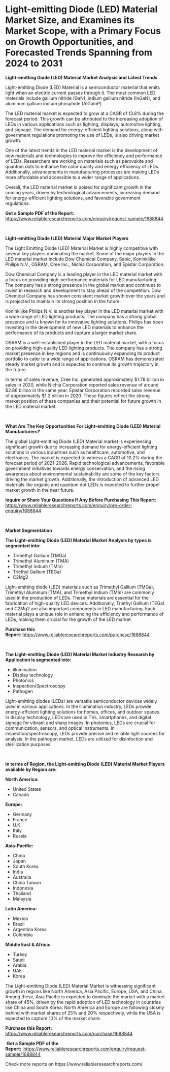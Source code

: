 <p><h1>Light-emitting Diode (LED) Material Market Size, and Examines its Market Scope, with a Primary Focus on Growth Opportunities, and Forecasted Trends Spanning from 2024 to 2031</h1></p><p><strong>Light-emitting Diode (LED) Material Market Analysis and Latest Trends</strong></p>
<p><p>Light-emitting Diode (LED) Material is a semiconductor material that emits light when an electric current passes through it. The most common LED materials include gallium nitride (GaN), indium gallium nitride (InGaN), and aluminum gallium indium phosphide (AlGaInP).</p><p>The LED material market is expected to grow at a CAGR of 13.8% during the forecast period. This growth can be attributed to the increasing adoption of LEDs in various applications such as lighting, displays, automotive lighting, and signage. The demand for energy-efficient lighting solutions, along with government regulations promoting the use of LEDs, is also driving market growth.</p><p>One of the latest trends in the LED material market is the development of new materials and technologies to improve the efficiency and performance of LEDs. Researchers are working on materials such as perovskite and quantum dots to enhance the color quality and energy efficiency of LEDs. Additionally, advancements in manufacturing processes are making LEDs more affordable and accessible to a wider range of applications.</p><p>Overall, the LED material market is poised for significant growth in the coming years, driven by technological advancements, increasing demand for energy-efficient lighting solutions, and favorable government regulations.</p></p>
<p><strong>Get a Sample PDF of the Report:&nbsp;</strong> <a href="https://www.reliableresearchreports.com/enquiry/request-sample/1688844">https://www.reliableresearchreports.com/enquiry/request-sample/1688844</a></p>
<p>&nbsp;</p>
<p><strong>Light-emitting Diode (LED) Material Major Market Players</strong></p>
<p><p>The Light Emitting Diode (LED) Material Market is highly competitive with several key players dominating the market. Some of the major players in the LED material market include Dow Chemical Company, Sabic, Koninklijke Philips N.V., OSRAM, Cree Inc., Nichia Corporation, and Epistar Corporation.</p><p>Dow Chemical Company is a leading player in the LED material market with a focus on providing high-performance materials for LED manufacturing. The company has a strong presence in the global market and continues to invest in research and development to stay ahead of the competition. Dow Chemical Company has shown consistent market growth over the years and is projected to maintain its strong position in the future.</p><p>Koninklijke Philips N.V. is another key player in the LED material market with a wide range of LED lighting products. The company has a strong global presence and is known for its innovative lighting solutions. Philips has been investing in the development of new LED materials to enhance the performance of its products and capture a larger market share. </p><p>OSRAM is a well-established player in the LED material market, with a focus on providing high-quality LED lighting products. The company has a strong market presence in key regions and is continuously expanding its product portfolio to cater to a wide range of applications. OSRAM has demonstrated steady market growth and is expected to continue its growth trajectory in the future.</p><p>In terms of sales revenue, Cree Inc. generated approximately $1.78 billion in sales in 2020, while Nichia Corporation reported sales revenue of around $2.86 billion in the same year. Epistar Corporation recorded sales revenue of approximately $1.2 billion in 2020. These figures reflect the strong market position of these companies and their potential for future growth in the LED material market.</p></p>
<p>&nbsp;</p>
<p><strong>What Are The Key Opportunities For Light-emitting Diode (LED) Material Manufacturers?</strong></p>
<p><p>The global Light-emitting Diode (LED) Material market is experiencing significant growth due to increasing demand for energy-efficient lighting solutions in various industries such as healthcare, automotive, and electronics. The market is expected to witness a CAGR of 10.2% during the forecast period of 2021-2026. Rapid technological advancements, favorable government initiatives towards energy conservation, and the rising awareness about environmental sustainability are some of the key factors driving the market growth. Additionally, the introduction of advanced LED materials like organic and quantum dot LEDs is expected to further propel market growth in the near future.</p></p>
<p><strong>Inquire or Share Your Questions If Any Before Purchasing This Report:</strong> <a href="https://www.reliableresearchreports.com/enquiry/pre-order-enquiry/1688844">https://www.reliableresearchreports.com/enquiry/pre-order-enquiry/1688844</a></p>
<p>&nbsp;</p>
<p><strong>Market Segmentation</strong></p>
<p><strong>The Light-emitting Diode (LED) Material Market Analysis by types is segmented into:</strong></p>
<p><ul><li>Trimethyl Gallium (TMGa)</li><li>Trimethyl Aluminum (TMA)</li><li>Trimethyl Indium (TMIn)</li><li>Triethyl Gallium (TEGa)</li><li>C2Mg2</li></ul></p>
<p><p>Light-emitting diode (LED) materials such as Trimethyl Gallium (TMGa), Trimethyl Aluminum (TMA), and Trimethyl Indium (TMIn) are commonly used in the production of LEDs. These materials are essential for the fabrication of high-quality LED devices. Additionally, Triethyl Gallium (TEGa) and C2Mg2 are also important components in LED manufacturing. Each material plays a unique role in enhancing the efficiency and performance of LEDs, making them crucial for the growth of the LED market.</p></p>
<p><strong>Purchase this Report:&nbsp;</strong><a href="https://www.reliableresearchreports.com/purchase/1688844">https://www.reliableresearchreports.com/purchase/1688844</a></p>
<p>&nbsp;</p>
<p><strong>The Light-emitting Diode (LED) Material Market Industry Research by Application is segmented into:</strong></p>
<p><ul><li>illumination</li><li>Display technology</li><li>Photonics</li><li>Inspection/Spectroscopy</li><li>Pathogen</li></ul></p>
<p><p>Light-emitting diodes (LEDs) are versatile semiconductor devices widely used in various applications. In the illumination industry, LEDs provide energy-efficient lighting solutions for homes, offices, and outdoor spaces. In display technology, LEDs are used in TVs, smartphones, and digital signage for vibrant and sharp images. In photonics, LEDs are crucial for communication, sensors, and optical instruments. In inspection/spectroscopy, LEDs provide precise and reliable light sources for analysis. In the pathogen market, LEDs are utilized for disinfection and sterilization purposes.</p></p>
<p>&nbsp;</p>
<p><strong>In terms of Region, the Light-emitting Diode (LED) Material Market Players available by Region are:</strong></p>
<p>
    <p> <strong> North America: </strong>
        <ul>
            <li>United States</li>
            <li>Canada</li>
        </ul>
        </p> 
    <p> <strong> Europe: </strong>
        <ul>
            <li>Germany</li>
            <li>France</li>
            <li>U.K.</li>
            <li>Italy</li>
            <li>Russia</li>
        </ul>
        </p> 
    <p> <strong> Asia-Pacific: </strong>
        <ul>
            <li>China</li>
            <li>Japan</li>
            <li>South Korea</li>
            <li>India</li>
            <li>Australia</li>
            <li>China Taiwan</li>
            <li>Indonesia</li>
            <li>Thailand</li>
            <li>Malaysia</li>
        </ul>
        </p> 
    <p> <strong> Latin America: </strong>
        <ul>
            <li>Mexico</li>
            <li>Brazil</li>
            <li>Argentina Korea</li>
            <li>Colombia</li>
        </ul>
        </p> 
    <p> <strong> Middle East & Africa: </strong>
        <ul>
            <li>Turkey</li>
            <li>Saudi</li>
            <li>Arabia</li>
            <li>UAE</li>
            <li>Korea</li>
        </ul>
    </p>
    </p>
<p><p>The Light-emitting Diode (LED) Material Market is witnessing significant growth in regions like North America, Asia Pacific, Europe, USA, and China. Among these, Asia Pacific is expected to dominate the market with a market share of 45%, driven by the rapid adoption of LED technology in countries like China and South Korea. North America and Europe are following closely behind with market shares of 25% and 20% respectively, while the USA is expected to capture 10% of the market share.</p></p>
<p><strong>Purchase this Report: </strong><a href="https://www.reliableresearchreports.com/purchase/1688844">https://www.reliableresearchreports.com/purchase/1688844</a></p>
<p>&nbsp;<strong>Get a Sample PDF of the Report:&nbsp;&nbsp;</strong><a href="https://www.reliableresearchreports.com/enquiry/request-sample/1688844">https://www.reliableresearchreports.com/enquiry/request-sample/1688844</a></p>
<p><strong></strong></p>
<p>Check more reports on https://www.reliableresearchreports.com/</p>